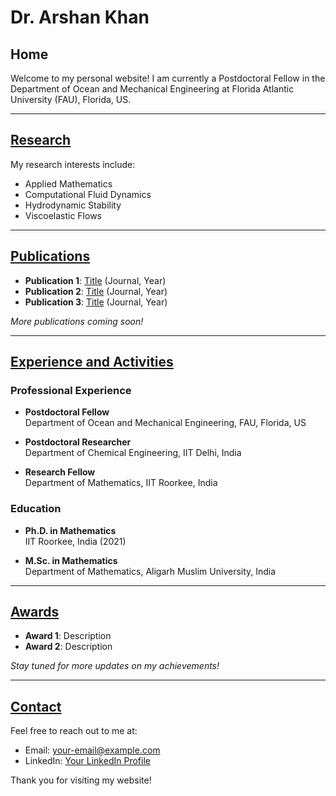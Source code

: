 # Dr. Arshan Khan

## Home
Welcome to my personal website! I am currently a Postdoctoral Fellow in the Department of Ocean and Mechanical Engineering at Florida Atlantic University (FAU), Florida, US. 

---

## [Research](research.md)
My research interests include:
- Applied Mathematics
- Computational Fluid Dynamics
- Hydrodynamic Stability
- Viscoelastic Flows

---

## [Publications](publications.md)
- **Publication 1**: [Title](#) (Journal, Year)
- **Publication 2**: [Title](#) (Journal, Year)
- **Publication 3**: [Title](#) (Journal, Year)

*More publications coming soon!*

---

## [Experience and Activities](experience.md)
### Professional Experience
- **Postdoctoral Fellow**  
  Department of Ocean and Mechanical Engineering, FAU, Florida, US

- **Postdoctoral Researcher**  
  Department of Chemical Engineering, IIT Delhi, India

- **Research Fellow**  
  Department of Mathematics, IIT Roorkee, India

### Education
- **Ph.D. in Mathematics**  
  IIT Roorkee, India (2021)

- **M.Sc. in Mathematics**  
  Department of Mathematics, Aligarh Muslim University, India

---

## [Awards](awards.md)
- **Award 1**: Description
- **Award 2**: Description

*Stay tuned for more updates on my achievements!*

---

## [Contact](contact.md)
Feel free to reach out to me at:
- Email: [your-email@example.com](mailto:your-email@example.com)
- LinkedIn: [Your LinkedIn Profile](#)

Thank you for visiting my website!
